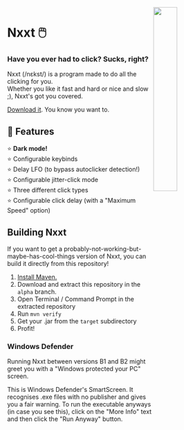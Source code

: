 
<img align="right" width="33%" src="https://user-images.githubusercontent.com/52505120/127068002-b1fe17a4-ba97-4a7c-b79d-df53eccd485a.png"/>

# Nxxt 🖱️
### Have you ever had to click? Sucks, right?

Nxxt (/nɛkst/) is a program made to do all the clicking for you.  
Whether you like it fast and hard or nice and slow ;), Nxxt's got you covered.  

[Download it](https://github.com/bluelhf/Nxxt/releases/download/b4/Nxxt-b4.jar). You know you want to.
<br clear="left"/>

## 🌟 Features
⭐ **Dark mode!**  
⭐ Configurable keybinds  
⭐ Delay LFO (to bypass autoclicker detection!)  
⭐ Configurable jitter-click mode  
⭐ Three different click types  
⭐ Configurable click delay (with a "Maximum Speed" option)  

## Building Nxxt
If you want to get a probably-not-working-but-maybe-has-cool-things version of Nxxt, you can
build it directly from this repository!
1. [Install Maven.](https://maven.apache.org/install.html)
2. Download and extract this repository in the `alpha` branch.
3. Open Terminal / Command Prompt in the extracted repository
4. Run `mvn verify`
5. Get your .jar from the `target` subdirectory
6. Profit!

### Windows Defender
Running Nxxt between versions B1 and B2 might greet you with a "Windows protected your PC" screen.

This is Windows Defender's SmartScreen. It recognises .exe files with no publisher
and gives you a fair warning. To run the executable anyways (in case you see this),
click on the "More Info" text and then click the "Run Anyway" button.

